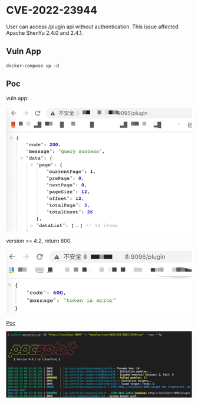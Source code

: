 # CVE-2022-23944

User can access /plugin api without authentication. This issue affected Apache ShenYu 2.4.0 and 2.4.1.

## Vuln App

```
docker-compose up -d
```

## Poc

vuln app:

![](1.png)

version >= 4.2, return 600

![](2.png)

[Poc](../poc/pocsploit/CVE-2022-23944.py)

![](3.png)